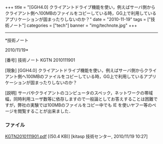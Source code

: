 ﻿+++
title = "[GGH4.0] クライアントドライブ機能を使い，例えばサーバ側からクライアント側へ100MBのファイルをコピーしている時，GG上で利用しているアプリケーションが固まったりしないのか？"
date = "2010-11-19"
tags = ["技術ノート"]
categories = ["tech"]
banner = "img/technote.jpg"
+++

-----------------------------------------------------------------------------------------------------------------------------

*技術ノート

2010/11/19*


[番号]
技術ノート KGTN 2010111901

[現象]
[GGH4.0]
クライアントドライブ機能を使い，例えばサーバ側からクライアント側へ100MBのファイルをコピーしている時，GG上で利用しているアプリケーションが固まったりしないのか？

[説明]
サーバやクライアントのコンピュータのスペック，ネットワークの帯域幅，同時利用ユーザ数等に依存しますので一般論としてお答えすることは困難ですが，弊社の実験では100MBのファイルをコピー中でも
IE を使いヤフー等のページを閲覧することが出来ました．


### ファイル

 
 


[KGTN2010111901.pdf](http://techreport.kitasp.net/attachments/download/393/KGTN2010111901.pdf)
 [(50.4 KB)] [kitasp 技術センター, 2010/11/19
10:27]


 


 

